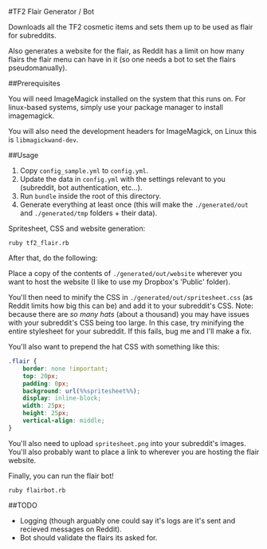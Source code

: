 #TF2 Flair Generator / Bot

Downloads all the TF2 cosmetic items and sets them up to be used
as flair for subreddits.

Also generates a website for the flair, as Reddit has a limit on how many
flairs the flair menu can have in it (so one needs a bot to set the flairs
pseudomanually).

##Prerequisites

You will need ImageMagick installed on the system that this runs on.
For linux-based systems, simply use your package manager to install imagemagick.

You will also need the development headers for ImageMagick, on Linux this is `libmagickwand-dev`.

##Usage

1. Copy `config_sample.yml` to `config.yml`.
2. Update the data in `config.yml` with the settings relevant to you (subreddit, bot authentication, etc...).
3. Run `bundle` inside the root of this directory.
4. Generate everything at least once (this will make the `./generated/out` and `./generated/tmp` folders + their data).

Spritesheet, CSS and website generation:
```shell
ruby tf2_flair.rb
```

After that, do the following:

Place a copy of the contents of `./generated/out/website` wherever you want to host the website (I like
to use my Dropbox's 'Public' folder).

You'll then need to minify the CSS in `./generated/out/spritesheet.css` (as Reddit limits how big this can be) and
add it to your subreddit's CSS. Note: because there are *so many hats* (about a thousand) you may have issues with your
subreddit's CSS being too large. In this case, try minifying the entire stylesheet for your subreddit. If this fails,
bug me and I'll make a fix.

You'll also want to prepend the hat CSS with something like this:

```css
.flair {
    border: none !important;
    top: 20px;
    padding: 0px;
    background: url(%%spritesheet%%);
    display: inline-block;
    width: 25px;
    height: 25px;
    vertical-align: middle;
}
```

You'll also need to upload `spritesheet.png` into your subreddit's images. You'll also probably want
to place a link to wherever you are hosting the flair website.

Finally, you can run the flair bot!

```shell
ruby flairbot.rb
```

##TODO

* Logging (though arguably one could say it's logs are it's sent and recieved messages on Reddit).
* Bot should validate the flairs its asked for.

